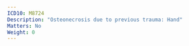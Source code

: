 ```yaml
---
ICD10: M8724
Description: "Osteonecrosis due to previous trauma: Hand"
Matters: No
Weight: 0
---
```

